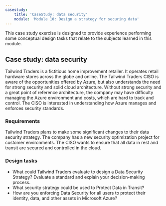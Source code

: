 ```yaml
---
casestudy:
    title: 'CaseStudy: data security'
    module: 'Module 10: Design a strategy for securing data'
---
```


This case study exercise is designed to provide experience performing some conceptual design tasks that relate to the subjects learned in this module.

## Case study: data security

Tailwind Traders is a fictitious home improvement retailer. It operates retail hardware stores across the globe and online. The Tailwind Traders CISO is aware of the opportunities offered by Azure, but also understands the need for strong security and solid cloud architecture. Without strong security and a great point of reference architecture, the company may have difficulty managing the Azure environment and costs, which are hard to track and control. The CISO is interested in understanding how Azure manages and enforces security standards.

### Requirements

Tailwind Traders plans to make some significant changes to their data
security strategy. The company has a new security optimization project for customer environments. The CISO wants to ensure that all data in rest and transit are secured and controlled in the cloud.

### Design tasks

-   What could Tailwind Traders evaluate to design a Data Security Strategy? Evaluate a standard and explain your decision-making process.
-   What security strategy could be used to Protect Data in Transit?
- How are you enforcing Data Security for all users to protect their identity, data, and other assets in Microsoft Azure?
